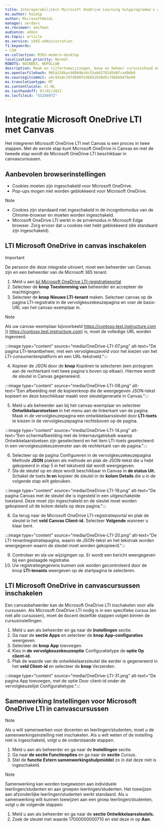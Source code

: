 ```yaml
---
title: Interoperabiliteit Microsoft OneDrive Learning hulpprogramma's gebruiken
ms.author: heidip
author: MicrosoftHeidi
manager: serdars
ms.reviewer: amitman
audience: admin
ms.topic: article
ms.service: o365-administration
f1.keywords:
- CSH
ms.collection: M365-modern-desktop
localization_priority: Normal
ROBOTS: NOINDEX, NOFOLLOW
description: Maak en cijfertoewijzingen, bouw en beheer cursusinhoud en werk in realtime samen aan bestanden met de nieuwe Microsoft OneDrive Learning Tools Interoperability App.
ms.openlocfilehash: 985a316bac689b9bc6c53ab65782d548fcad0db8
ms.sourcegitcommit: a4c93a4c7d7db08fe3b032b58d5c7dbbb9476e90
ms.translationtype: MT
ms.contentlocale: nl-NL
ms.lasthandoff: 07/02/2021
ms.locfileid: "53256972"
---
```

# <a name="integrate-microsoft-onedrive-lti-with-canvas"></a>Integratie Microsoft OneDrive LTI met Canvas

Het integreren Microsoft OneDrive LTI met Canvas is een proces in twee stappen. Met de eerste stap kunt Microsoft OneDrive in Canvas en met de tweede stap wordt de Microsoft OneDrive LTI beschikbaar in canvascursussen.

## <a name="recommended-browser-settings"></a>Aanbevolen browserinstellingen

- Cookies moeten zijn ingeschakeld voor Microsoft OneDrive.
- Pop-ups mogen niet worden geblokkeerd voor Microsoft OneDrive.

> [!NOTE]
> - Cookies zijn standaard niet ingeschakeld in de incognitomodus van de Chrome-browser en moeten worden ingeschakeld.
> - Microsoft OneDrive LTI werkt in de privémodus in Microsoft Edge browser. Zorg ervoor dat u cookies niet hebt geblokkeerd (die standaard zijn ingeschakeld).

## <a name="enable-microsoft-onedrive-lti-in-canvas"></a>LTI Microsoft OneDrive in canvas inschakelen

> [!IMPORTANT]
> De persoon die deze integratie uitvoert, moet een beheerder van Canvas zijn en een beheerder van de Microsoft 365 tenant.

1. Meld u aan <a href="https://onedrivelti.microsoft.com/admin" target="_blank">bij Microsoft OneDrive LTI-registratieportal</a>
1. Selecteer de **knop Toestemming van** beheerder en accepteer de machtigingen.
1. Selecteer de **knop Nieuwe LTI-tenant** maken. Selecteer canvas op de  pagina LTI-registratie in de vervolgkeuzekeuzepagina en voer de basis-URL van het canvas-exemplaar in.

> [!NOTE]
> Als uw canvas-exemplaar bijvoorbeeld https://contoso.test.instructure.com ]( https://contoso.test.instructure.com) is, moet de volledige URL worden ingevoerd.

:::image type="content" source="media/OneDrive-LTI-07.png" alt-text="De pagina LTI-tenantbeheer, met een vervolgkeuzeveld voor het kiezen van het LTI-consumentenplatform en een URL-tekstveld.":::

4. Kopieer de JSON door de **knop** Kopiëren te selecteren (een pictogram aan de rechterkant met twee pagina's boven op elkaar). Hiermee wordt de sleutel in Canvas gegenereerd.

:::image type="content" source="media/OneDrive-LTI-08.png" alt-text="Een afbeelding met de kopieerknop die de weergegeven JSON-tekst kopieert en deze beschikbaar maakt voor sleutelgeneratie in Canvas.":::

5. Meld u als beheerder aan bij het canvas-exemplaar en selecteer **Ontwikkelaarstoetsen** in het menu aan de linkerkant van de pagina. Maak in de vervolgkeuzepagina een ontwikkelaarssleutel door **LTI-toets** te kiezen in de vervolgkeuzepagina rechtsboven op de pagina.

:::image type="content" source="media/OneDrive-LTI-14.png" alt-text="Een schermafbeelding met de linkernavigatiebalk waarop Ontwikkelaarstoetsen zijn geselecteerd en het item LTI-toets geselecteerd in een vervolgkeuzekeuzevenster aan de rechterkant van de pagina.":::

6. Selecteer op de pagina  Configureren in de vervolgkeuzekeuzepagina Methode **JSON** plakken als methode en plak de JSON-tekst die u hebt gekopieerd in stap 5 in het tekstveld dat wordt weergegeven.
7. Sla de sleutel op en deze wordt beschikbaar in Canvas in **de status Uit.** Schakel de toets **In en** kopieer de sleutel in de **kolom Details** die u in de volgende stap wilt gebruiken.

:::image type="content" source="media/OneDrive-LTI-19.png" alt-text="De pagina Canvas met de sleutel die is ingesteld in een uitgeschakelde toestand. Deze moet zijn ingeschakeld en de sleutel moet worden gekopieerd uit de kolom details op deze pagina.":::

8. Ga terug naar de Microsoft OneDrive LTI-registratieportal en plak de sleutel in het **veld Canvas Client-id.** Selecteer **Volgende** wanneer u klaar bent.

:::image type="content" source="media/OneDrive-LTI-20.png" alt-text="De LTI-tenantregistratiepagina, waarin de JSON-tekst en het tekstvak worden weergegeven waarin de sleutel moet worden gekopieerd.":::

9. Controleer en sla uw wijzigingen op. Er wordt een bericht weergegeven bij een geslaagde registratie.
10. Uw registratiegegevens kunnen ook worden gecontroleerd door de knop **LTI-tenants** weergeven op de startpagina te selecteren.

## <a name="enable-microsoft-onedrive-lti-in-canvas-courses"></a>LTI Microsoft OneDrive in canvascursussen inschakelen

Een canvasbeheerder kan de Microsoft OneDrive LTI inschakelen voor alle cursussen. Als Microsoft OneDrive LTI nodig is in een specifieke cursus (en niet alle cursussen), moet de docent dezelfde stappen volgen binnen de cursusinstellingen.

1. Meld u aan als beheerder en ga naar de **Instellingen** sectie.
2. Ga naar de **sectie Apps** en selecteer de **knop App-configuraties** weergeven.
3. Selecteer de **knop App** toevoegen.
4. Kies in **de vervolgkeuzekeuzeoptie** Configuratietype de **optie Op client-id.**
5. Plak de waarde van de ontwikkelaarssleutel die eerder is gegenereerd in het **veld Client-id** en selecteer de **knop** Verzenden.

:::image type="content" source="media/OneDrive-LTI-31.png" alt-text="De pagina App toevoegen, met de optie Door client-id onder de vervolgkeuzelijst Configuratietype.":::

## <a name="collaboration-settings-for-microsoft-onedrive-lti-in-canvas-courses"></a>Samenwerking Instellingen voor Microsoft OneDrive LTI in canvascursussen

> [!NOTE]
> Als u wilt samenwerken voor docenten en leerlingen/studenten, moet u de samenwerkingsinstelling niet inschakelen. Als u wilt weten of de instelling niet is ingeschakeld, volgt u de onderstaande stappen.

1. Meld u aan als beheerder en ga naar de **Instellingen** sectie.
1. Ga naar **de sectie Functieopties** en ga naar de **sectie** Cursus.
1. Stel de **functie Extern samenwerkingshulpmiddel** zo in dat deze niet is ingeschakeld.

> [!NOTE]
> Samenwerking kan worden toegewezen aan individuele leerlingen/studenten en aan groepen leerlingen/studenten. Het toewijzen aan afzonderlijke leerlingen/studenten werkt standaard. Als u samenwerking wilt kunnen toewijzen aan een groep leerlingen/studenten, volgt u de volgende stappen:

1. Meld u aan als beheerder en ga naar de **sectie Ontwikkelaarssleutels.**
1. Zoek de sleutel met waarde 17000000000710 en stel deze in op **Aan**.
